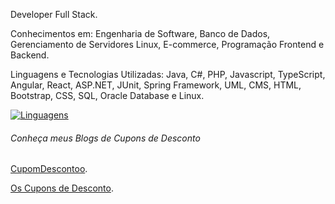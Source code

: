 Developer Full Stack.

Conhecimentos em: Engenharia de Software, Banco de Dados, Gerenciamento de Servidores Linux, E-commerce, Programação Frontend e Backend.

Linguagens e Tecnologias Utilizadas: Java, C#, PHP, Javascript, TypeScript, Angular, React, ASP.NET, JUnit, Spring Framework, UML, CMS, HTML, Bootstrap,  CSS, SQL, Oracle Database e Linux.

 
[![Linguagens](https://github-readme-stats.vercel.app/api/top-langs/?username=ducrz&hide=jupyter%20notebook,css,html)](https://github.com/ducrz)


 
###### Conheça meus Blogs de Cupons de Desconto

[CupomDescontoo](https://www.cupomdescontoo.com).

[Os Cupons de Desconto](https://www.oscuponsdedesconto.com.br).


